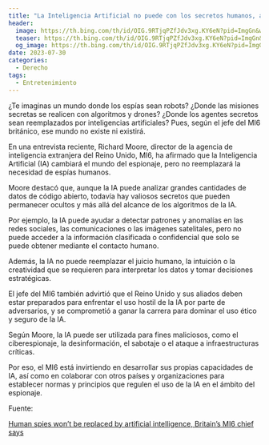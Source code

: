 ```yaml
---
title: "La Inteligencia Artificial no puede con los secretos humanos, afirma el jefe del MI6"
header:
  image: https://th.bing.com/th/id/OIG.9RTjqPZfJdv3xg.KY6eN?pid=ImgGn&w=1024&h=1024&rs=1
  teaser: https://th.bing.com/th/id/OIG.9RTjqPZfJdv3xg.KY6eN?pid=ImgGn&w=1024&h=1024&rs=1
  og_image: https://th.bing.com/th/id/OIG.9RTjqPZfJdv3xg.KY6eN?pid=ImgGn&w=1024&h=1024&rs=1
date: 2023-07-30
categories:
  - Derecho
tags:
  - Entretenimiento
---
```


¿Te imaginas un mundo donde los espías sean robots? ¿Donde las misiones secretas se realicen con algoritmos y drones? ¿Donde los agentes secretos sean reemplazados por inteligencias artificiales? Pues, según el jefe del MI6 británico, ese mundo no existe ni existirá. 

En una entrevista reciente, Richard Moore, director de la agencia de inteligencia extranjera del Reino Unido, MI6, ha afirmado que la Inteligencia Artificial (IA) cambiará el mundo del espionaje, pero no reemplazará la necesidad de espías humanos. 

Moore destacó que, aunque la IA puede analizar grandes cantidades de datos de código abierto, todavía hay valiosos secretos que pueden permanecer ocultos y más allá del alcance de los algoritmos de la IA. 

Por ejemplo, la IA puede ayudar a detectar patrones y anomalías en las redes sociales, las comunicaciones o las imágenes satelitales, pero no puede acceder a la información clasificada o confidencial que solo se puede obtener mediante el contacto humano. 

Además, la IA no puede reemplazar el juicio humano, la intuición o la creatividad que se requieren para interpretar los datos y tomar decisiones estratégicas. 

El jefe del MI6 también advirtió que el Reino Unido y sus aliados deben estar preparados para enfrentar el uso hostil de la IA por parte de adversarios, y se comprometió a ganar la carrera para dominar el uso ético y seguro de la IA. 

Según Moore, la IA puede ser utilizada para fines maliciosos, como el ciberespionaje, la desinformación, el sabotaje o el ataque a infraestructuras críticas. 

Por eso, el MI6 está invirtiendo en desarrollar sus propias capacidades de IA, así como en colaborar con otros países y organizaciones para establecer normas y principios que regulen el uso de la IA en el ámbito del espionaje. 

Fuente:

[Human spies won’t be replaced by artificial intelligence, Britain’s MI6 chief says](https://www.euronews.com/next/2023/07/19/human-spies-wont-be-replaced-by-artificial-intelligence-britains-mi6-chief-says)